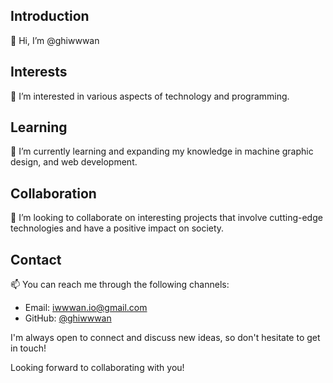 ## Introduction
👋 Hi, I’m @ghiwwwan

## Interests
👀 I’m interested in various aspects of technology and programming.

## Learning
🌱 I’m currently learning and expanding my knowledge in machine graphic design, and web development.

## Collaboration
💞️ I’m looking to collaborate on interesting projects that involve cutting-edge technologies and have a positive impact on society.

## Contact
📫 You can reach me through the following channels:
- Email: [iwwwan.io@gmail.com](mailto:iwwwan.io@gmail.com)
- GitHub: [@ghiwwwan](https://github.com/ghiwwwan)

I'm always open to connect and discuss new ideas, so don't hesitate to get in touch!

Looking forward to collaborating with you!


